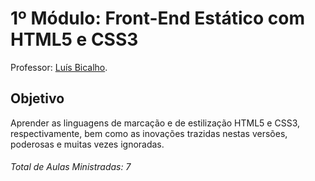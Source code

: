 # 1º Módulo: Front-End Estático com HTML5 e CSS3  
Professor: [Luís Bicalho](https://github.com/Kirink212).  
  
## Objetivo  
Aprender as linguagens de marcação e de estilização HTML5 e CSS3, respectivamente, bem como as inovações trazidas nestas versões, poderosas e muitas vezes ignoradas.  

###### Total de Aulas Ministradas: 7  
 